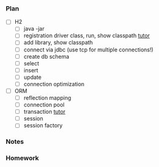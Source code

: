 ### Plan

- [ ] H2
    - [ ] java -jar
    - [ ] registration driver class, run, show classpath [tutor](https://www.tutorialspoint.com/h2_database/h2_database_jdbc_connection.htm)
    - [ ] add library, show classpath
    - [ ] connect via jdbc (use tcp for multiple connections!)
    - [ ] create db schema
    - [ ] select
    - [ ] insert
    - [ ] update
    - [ ] connection optimization

- [ ] ORM
  - [ ] reflection mapping
  - [ ] connection pool
  - [ ] transaction [tutor](https://docs.oracle.com/javase/tutorial/jdbc/basics/transactions.html)
  - [ ] session
  - [ ] session factory

### Notes


### Homework